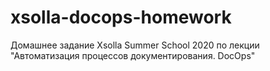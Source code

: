 # xsolla-docops-homework
Домашнее задание Xsolla Summer School 2020 по лекции "Автоматизация процессов документирования. DocOps"
